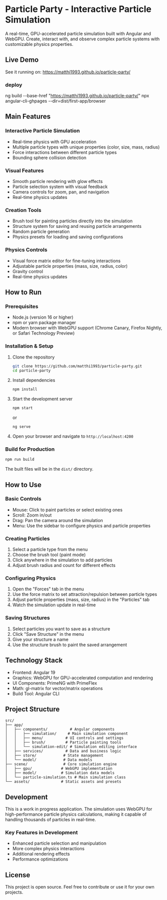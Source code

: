 # Particle Party - Interactive Particle Simulation

A real-time, GPU-accelerated particle simulation built with Angular and WebGPU. Create, interact with, and observe complex particle systems with customizable physics properties.

## Live Demo
See it running on: https://matthi1993.github.io/particle-party/
### deploy
ng build --base-href "https://matthi1993.github.io/particle-party/"
npx angular-cli-ghpages --dir=dist/first-app/browser


## Main Features

### Interactive Particle Simulation
- Real-time physics with GPU acceleration
- Multiple particle types with unique properties (color, size, mass, radius)
- Force interactions between different particle types
- Bounding sphere collision detection

### Visual Features
- Smooth particle rendering with glow effects
- Particle selection system with visual feedback
- Camera controls for zoom, pan, and navigation
- Real-time physics updates

### Creation Tools
- Brush tool for painting particles directly into the simulation
- Structure system for saving and reusing particle arrangements
- Random particle generation
- Physics presets for loading and saving configurations

### Physics Controls
- Visual force matrix editor for fine-tuning interactions
- Adjustable particle properties (mass, size, radius, color)
- Gravity control
- Real-time physics updates

## How to Run

### Prerequisites
- Node.js (version 16 or higher)
- npm or yarn package manager
- Modern browser with WebGPU support (Chrome Canary, Firefox Nightly, or Safari Technology Preview)

### Installation & Setup

1. Clone the repository
   ```bash
   git clone https://github.com/matthi1993/particle-party.git
   cd particle-party
   ```

2. Install dependencies
   ```bash
   npm install
   ```

3. Start the development server
   ```bash
   npm start
   ```
   or
   ```bash
   ng serve
   ```

4. Open your browser and navigate to `http://localhost:4200`

### Build for Production

```bash
npm run build
```

The built files will be in the `dist/` directory.

## How to Use

### Basic Controls
- Mouse: Click to paint particles or select existing ones
- Scroll: Zoom in/out
- Drag: Pan the camera around the simulation
- Menu: Use the sidebar to configure physics and particle properties

### Creating Particles
1. Select a particle type from the menu
2. Choose the brush tool (paint mode)
3. Click anywhere in the simulation to add particles
4. Adjust brush radius and count for different effects

### Configuring Physics
1. Open the "Forces" tab in the menu
2. Use the force matrix to set attraction/repulsion between particle types
3. Adjust particle properties (mass, size, radius) in the "Particles" tab
4. Watch the simulation update in real-time

### Saving Structures
1. Select particles you want to save as a structure
2. Click "Save Structure" in the menu
3. Give your structure a name
4. Use the structure brush to paint the saved arrangement

## Technology Stack

- Frontend: Angular 19
- Graphics: WebGPU for GPU-accelerated computation and rendering
- UI Components: PrimeNG with PrimeFlex
- Math: gl-matrix for vector/matrix operations
- Build Tool: Angular CLI

## Project Structure

```
src/
├── app/
│   ├── components/          # Angular components
│   │   ├── simulation/     # Main simulation component
│   │   ├── menu/          # UI controls and settings
│   │   ├── brush/         # Particle painting tools
│   │   └── simulation-edit/ # Simulation editing interface
│   ├── services/          # Data and business logic
│   ├── store/            # State management
│   └── model/            # Data models
├── scene/                # Core simulation engine
│   ├── gpu/             # WebGPU implementation
│   ├── model/           # Simulation data models
│   └── particle-simulation.ts # Main simulation class
└── assets/              # Static assets and presets
```

## Development

This is a work in progress application. The simulation uses WebGPU for high-performance particle physics calculations, making it capable of handling thousands of particles in real-time.

### Key Features in Development
- Enhanced particle selection and manipulation
- More complex physics interactions
- Additional rendering effects
- Performance optimizations

## License

This project is open source. Feel free to contribute or use it for your own projects.